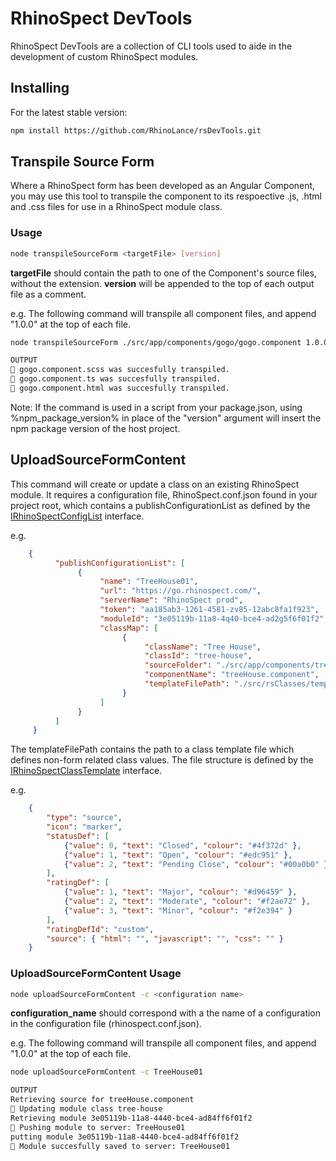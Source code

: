 # RhinoSpect DevTools

RhinoSpect DevTools are a collection of CLI tools used to aide in the development of custom RhinoSpect modules.

## Installing

For the latest stable version:

```bash
npm install https://github.com/RhinoLance/rsDevTools.git
```

## Transpile Source Form

Where a RhinoSpect form has been developed as an Angular Component, you may use this tool to transpile the component to its respoective .js, .html and .css files for use in a RhinoSpect module class.

### Usage

```bash
node transpileSourceForm <targetFile> [version]
```

**targetFile** should contain the path to one of the Component's source files, without the extension.
**version** will be appended to the top of each output file as a comment.

e.g. The following command will transpile all component files, and append "1.0.0" at the top of each file.

```bash
node transpileSourceForm ./src/app/components/gogo/gogo.component 1.0.0

OUTPUT
🙂 gogo.component.scss was succesfully transpiled.
🙂 gogo.component.ts was succesfully transpiled.
🙂 gogo.component.html was succesfully transpiled.
```

Note: If the command is used in a script from your package.json, using %npm_package_version% in place of the "version" argument will insert the npm package version of the host project.

## UploadSourceFormContent

This command will create or update a class on an existing RhinoSpect module.  It requires a configuration file, RhinoSpect.conf.json found in your project root, which contains a publishConfigurationList as defined by the [IRhinoSpectConfigList](Classes/IRhinoSpectConfigList.ts) interface.

e.g.

```json
    {
          "publishConfigurationList": [
               {
                    "name": "TreeHouse01",
                    "url": "https://go.rhinospect.com/",
                    "serverName": "RhinoSpect prod",
                    "token": "aa185ab3-1261-4581-zv85-12abc8fa1f923",
                    "moduleId": "3e05119b-11a8-4q40-bce4-ad2g5f6f01f2",
                    "classMap": [
                         {
                              "className": "Tree House",
                              "classId": "tree-house",
                              "sourceFolder": "./src/app/components/treeHouse",
                              "componentName": "treeHouse.component",
                              "templateFilePath": "./src/rsClasses/template.json"
                         }
                    ]
               }
          ]
     }
```

The templateFilePath contains the path to a class template file which defines non-form related class values.  The file structure is defined by the [IRhinoSpectClassTemplate](Classes/IRhinoSpectConfigList.ts) interface.

e.g.

```json
    {
        "type": "source",
        "icon": "marker",
        "statusDef": [
            {"value": 0, "text": "Closed", "colour": "#4f372d" },
            {"value": 1, "text": "Open", "colour": "#edc951" },
            {"value": 2, "text": "Pending Close", "colour": "#00a0b0" }
        ],
        "ratingDef": [
            {"value": 1, "text": "Major", "colour": "#d96459" },
            {"value": 2, "text": "Moderate", "colour": "#f2ae72" },
            {"value": 3, "text": "Minor", "colour": "#f2e394" }
        ],
        "ratingDefId": "custom",
        "source": { "html": "", "javascript": "", "css": "" }
    }
```

### UploadSourceFormContent Usage

```bash
node uploadSourceFormContent -c <configuration name>
```

**configuration_name** should correspond with a the name of a configuration in the configuration file (rhinospect.conf.json).

e.g. The following command will transpile all component files, and append "1.0.0" at the top of each file.

```bash
node uploadSourceFormContent -c TreeHouse01

OUTPUT
Retrieving source for treeHouse.component
🙂 Updating module class tree-house
Retrieving module 3e05119b-11a8-4440-bce4-ad84ff6f01f2
🙂 Pushing module to server: TreeHouse01
putting module 3e05119b-11a8-4440-bce4-ad84ff6f01f2
🙂 Module succesfully saved to server: TreeHouse01
```
